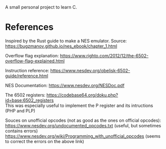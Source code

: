 A small personal project to learn C.  

# References

Inspired by the Rust guide to make a NES emulator. Source: https://bugzmanov.github.io/nes_ebook/chapter_1.html

Overflow flag explanation: https://www.righto.com/2012/12/the-6502-overflow-flag-explained.html

Instruction reference: https://www.nesdev.org/obelisk-6502-guide/reference.html  

NES Documentation: https://www.nesdev.org/NESDoc.pdf  

The 6502 registers: https://codebase64.org/doku.php?id=base:6502_registers  
This was especially useful to implement the P register and its intructions (PHP and PLP)  

Souces on unofficial opcodes (not as good as the ones on official opcodes):  
https://www.nesdev.org/undocumented_opcodes.txt (useful, but sometimes contains errors)  
https://www.nesdev.org/wiki/Programming_with_unofficial_opcodes (seems to correct the errors on the above link)